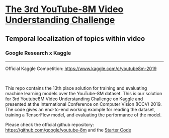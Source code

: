 # [The 3rd YouTube-8M Video Understanding Challenge](https://www.kaggle.com/c/youtube8m-2019)
## Temporal localization of topics within video
### Google Research x Kaggle
----

Official Kaggle Competition: https://www.kaggle.com/c/youtube8m-2019

<br>

This repo contains the 13th place solution for training and evaluating machine learning models over the YouTube-8M dataset. This is our solution for 3rd Youtube8M Video Understanding Challenge on Kaggle and presented at the International Conference on Computer Vision (ICCV) 2019. The code gives an end-to-end working example for reading the dataset, training a TensorFlow model, and evaluating the performance of the model.

Please check the official github repository: https://github.com/google/youtube-8m and the [Starter Code](https://github.com/google/youtube-8m)

